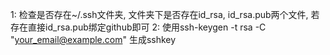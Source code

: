1: 检查是否存在~/.ssh文件夹, 文件夹下是否存在id_rsa, id_rsa.pub两个文件, 若存在直接id_rsa.pub绑定github即可
2: 使用ssh-keygen -t rsa -C "your_email@example.com" 生成sshkey
